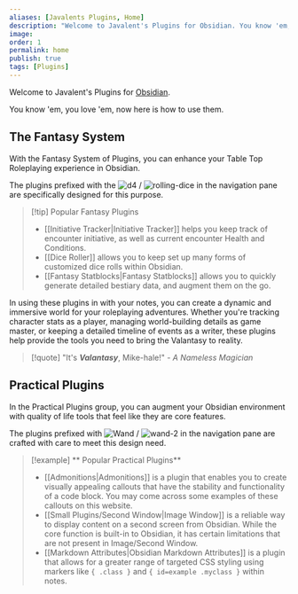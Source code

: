 ```yaml
---
aliases: [Javalents Plugins, Home]
description: "Welcome to Javalent's Plugins for Obsidian. You know 'em, you love 'em, now here is how to use them."
image: 
order: 1
permalink: home
publish: true
tags: [Plugins]
---
```


Welcome to Javalent's Plugins for [Obsidian](https://obsidian.md "Obsidian"). 

You know 'em, you love 'em, now here is how to use them.

## The Fantasy System

With the Fantasy System of Plugins, you can enhance your Table Top Roleplaying experience in Obsidian.

The plugins prefixed with the ![d4](https://raw.githubusercontent.com/valentine195/fantasy-statblocks/b712e20446c08ff097280962dc127c5b39f82cef/images/Publish/dice-2.svg) / ![rolling-dice](https://raw.githubusercontent.com/valentine195/fantasy-statblocks/b712e20446c08ff097280962dc127c5b39f82cef/images/Publish/dices.svg) in the navigation pane are specifically designed for this purpose.

> [!tip] Popular Fantasy Plugins
> - [[Initiative Tracker|Initiative Tracker]] helps you keep track of encounter initiative, as well as current encounter Health and Conditions.
> - [[Dice Roller]] allows you to keep set up many forms of customized dice rolls within Obsidian.
> - [[Fantasy Statblocks|Fantasy Statblocks]] allows you to quickly generate detailed bestiary data, and augment them on the go.

In using these plugins in with your notes, you can create a dynamic and immersive world for your roleplaying adventures. Whether you're tracking character stats as a player, managing world-building details as game master, or keeping a detailed timeline of events as a writer, these plugins help provide the tools you need to bring the Valantasy to reality. 

> [!quote] "It's ***Valantasy***, Mike-hale!" - *A Nameless Magician*

## Practical Plugins

In the Practical Plugins group, you can augment your Obsidian environment with quality of life tools that feel like they are core features. 

The plugins prefixed with ![Wand](https://raw.githubusercontent.com/valentine195/fantasy-statblocks/b712e20446c08ff097280962dc127c5b39f82cef/images/Publish/wand.svg) / ![wand-2](https://raw.githubusercontent.com/valentine195/fantasy-statblocks/b712e20446c08ff097280962dc127c5b39f82cef/images/Publish/wand-2.svg)  in the navigation pane are crafted with care to meet this design need.

>[!example] ** Popular Practical Plugins**
> - [[Admonitions|Admonitions]] is a plugin that enables you to create visually appealing callouts that have the stability and functionality of a code block. You may come across some examples of these callouts on this website.
> - [[Small Plugins/Second Window|Image Window]] is a reliable way to display content on a second screen from Obsidian. While the core function is built-in to Obsidian, it has certain limitations that are not present in Image/Second Window.
> - [[Markdown Attributes|Obsidian Markdown Attributes]] is a plugin that allows for a greater range of targeted CSS styling using markers like `{ .class }` and `{ id=example .myclass }` within notes.

